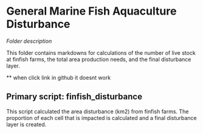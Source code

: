 # General Marine Fish Aquaculture Disturbance

_Folder description_

This folder contains markdowns for calculations of the number of live stock at finfish farms, the total area production needs, and the final disturbance layer.

** when click link in github it doesnt work
## Primary script: finfish_disturbance
This script calculated the area disturbance (km2) from finfish farms. The proportion of each cell that is impacted is calculated and a final disturbance layer is created.

